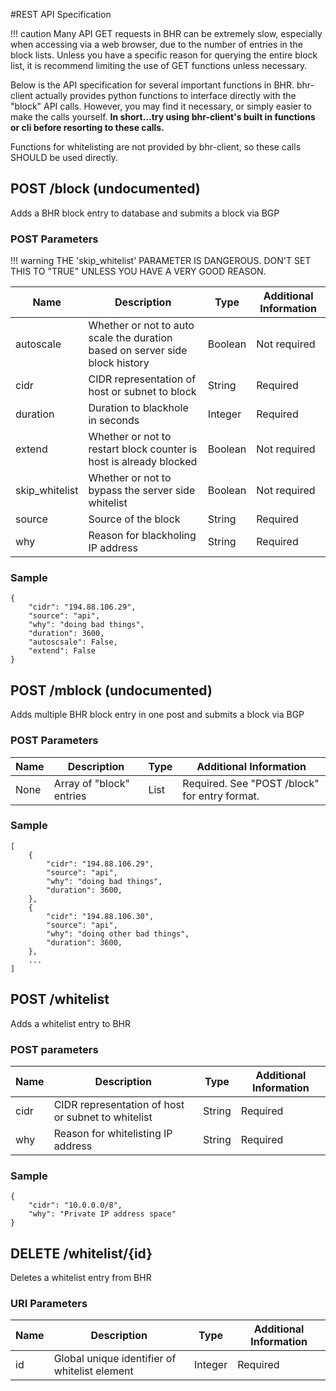 #REST API Specification

!!! caution 
    Many API GET requests in BHR can be extremely slow, especially when accessing via a web browser, 
    due to the number of entries in the block lists. 
    Unless you have a specific reason for querying the entire block list, 
    it is recommend limiting the use of GET functions unless necessary.
    
Below is the API specification for several important functions in BHR. bhr-client actually provides python functions to interface directly with the "block" API calls. 
However, you may find it necessary, or simply easier to make the calls yourself. **In short...try using bhr-client's built in functions or cli before resorting to these calls.**

Functions for whitelisting are not provided by bhr-client, so these calls SHOULD be used directly.

## POST /block (undocumented)

Adds a BHR block entry to database and submits a block via BGP

### POST Parameters

!!! warning
    THE 'skip_whitelist' PARAMETER IS DANGEROUS. DON'T SET THIS TO "TRUE" UNLESS YOU HAVE A VERY GOOD REASON.

| Name           | Description                                                                  | Type    | Additional Information |
| -------------- | ---------------------------------------------------------------------------- | ------- | ---------------------- |
| autoscale      | Whether or not to auto scale the duration based on server side block history | Boolean | Not required           |
| cidr           | CIDR representation of host or subnet to block                               | String  | Required               |
| duration       | Duration to blackhole in seconds                                             | Integer | Required               |
| extend         | Whether or not to restart block counter is host is already blocked           | Boolean | Not required           |
| skip_whitelist | Whether or not to bypass the server side whitelist                           | Boolean | Not required           |
| source         | Source of the block                                                          | String  | Required               |
| why            | Reason for blackholing IP address                                            | String  | Required               |

### Sample

    {
        "cidr": "194.88.106.29",
        "source": "api",
        "why": "doing bad things",
        "duration": 3600,
        "autoscsale": False,
        "extend": False
    }


## POST /mblock (undocumented)

Adds multiple BHR block entry in one post and submits a block via BGP

### POST Parameters

| Name | Description              | Type | Additional Information                        |
| ---- | ------------------------ | ---- | --------------------------------------------- |
| None | Array of "block" entries | List | Required. See "POST /block" for entry format. |


### Sample

    [
        {
            "cidr": "194.88.106.29",
            "source": "api",
            "why": "doing bad things",
            "duration": 3600,
        },
        {
            "cidr": "194.88.106.30",
            "source": "api",
            "why": "doing other bad things",
            "duration": 3600,
        },
        ...
    ]
    
        
## POST /whitelist
 
Adds a whitelist entry to BHR
 
### POST parameters
 
| Name | Description                                        | Type   | Additional Information |
| ---- | -------------------------------------------------- | ------ | ---------------------- |
| cidr | CIDR representation of host or subnet to whitelist | String | Required               |
| why  | Reason for whitelisting IP address                 | String | Required               |
 
### Sample
    {
        "cidr": "10.0.0.0/8",
        "why": "Private IP address space"
    }
    
## DELETE /whitelist/{id}

Deletes a whitelist entry from BHR

### URI Parameters

| Name | Description                                   | Type    | Additional Information |
| ---- | --------------------------------------------- | ------- | -----------------------|
| id   | Global unique identifier of whitelist element | Integer | Required               |